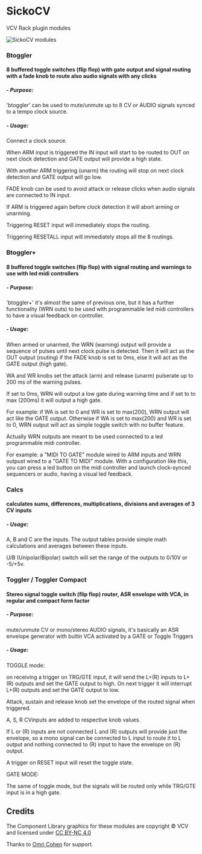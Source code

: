 # SickoCV
VCV Rack plugin modules

![SickoCV modules](https://user-images.githubusercontent.com/80784296/183292218-2263acd5-1d1c-41ca-849e-f020b2ab2c7b.JPG)

### Btoggler
#### 8 buffered toggle switches (flip flop) with gate output and signal routing with a fade knob to route also audio signals with any clicks
##### - Purpose:
'btoggler' can be used to mute/unmute up to 8 CV or AUDIO signals synced to a tempo clock source.
##### - Usage:
Connect a clock source.

When ARM input is triggered the IN input will start to be routed to OUT on next clock detection and GATE output will provide a high state.

With another ARM triggering (unarm) the routing will stop on next clock detection and GATE output will go low.

FADE knob can be used to avoid attack or release clicks when audio signals are connected to IN input.

If ARM is triggered again before clock detection it will abort arming or unarming.

Triggering RESET input will immediately stops the routing.

Triggering RESETALL input will immediately stops all the 8 routings.
 
### Btoggler+
#### 8 buffered toggle switches (flip flop) with signal routing and warnings to use with led midi controllers
##### - Purpose:
'btoggler+' it's almost the same of previous one, but it has a further functionality (WRN outs) to be used with programmable led midi controllers to have a visual feedback on controller.
##### - Usage:
When armed or unarmed, the WRN (warning) output will provide a sequence of pulses until next clock pulse is detected. Then it will act as the OUT output (routing) if the FADE knob is set to 0ms, else it will act as the GATE output (high gate).

WA and WR knobs set the attack (arm) and release (unarm) pulserate up to 200 ms of the warning pulses.

If set to 0ms, WRN will output a low gate during warning time and if set to to max (200ms) it will output a high gate.

For example: if WA is set to 0 and WR is set to max(200), WRN output will act like the GATE output. Otherwise if WA is set to max(200) and WR is set to 0, WRN output will act as simple toggle switch with no buffer feature.

Actually WRN outputs are meant to be used connected to a led programmable midi controller.

For example: a "MIDI TO GATE" module wired to ARM inputs and WRN outpust wired to a "GATE TO MIDI" module. With a configuration like this, you can press a led button on the midi controller and launch clock-synced sequencers or audio, having a visual led feedback.

### Calcs
#### calculates sums, differences, multiplications, divisions and averages of 3 CV inputs
##### - Usage:
A, B and C are the inputs. The output tables provide simple math calculations and averages between these inputs.

U/B (Unipolar/Bipolar) switch will set the range of the outputs to 0/10V or -5/+5v.

### Toggler / Toggler Compact
#### Stereo signal toggle switch (flip flop) router, ASR envelope with VCA, in regular and compact form factor
##### - Purpose:
mute/unmute CV or mono/stereo AUDIO signals, it's basically an ASR envelope generator with bultin VCA activated by a GATE or Toggle Triggers
##### - Usage:
TOGGLE mode:

on receiving a trigger on TRG/GTE input, it will send the L+(R) inputs to L+(R) outputs and set the GATE output to high. On next trigger it will interrupt L+(R) outputs and set the GATE output to low.

Attack, sustain and release knob set the envelope of the routed signal when triggered.

A, S, R CVinputs are added to respective knob values.

If L or (R) inputs are not connected L and (R) outputs will provide just the envelope, so a mono signal can be connected to L input to route it to L output and nothing connected to (R) input to have the envelope on (R) output.

A trigger on RESET input will reset the toggle state.

GATE MODE:

The same of toggle mode, but the signals will be routed only while TRG/GTE input is in a high gate.

## Credits
The Component Library graphics for these modules are copyright © VCV and licensed under [CC BY-NC 4.0](https://creativecommons.org/licenses/by-nc/4.0/)

Thanks to [Omri Cohen](https://omricohen-music.com/) for support.
